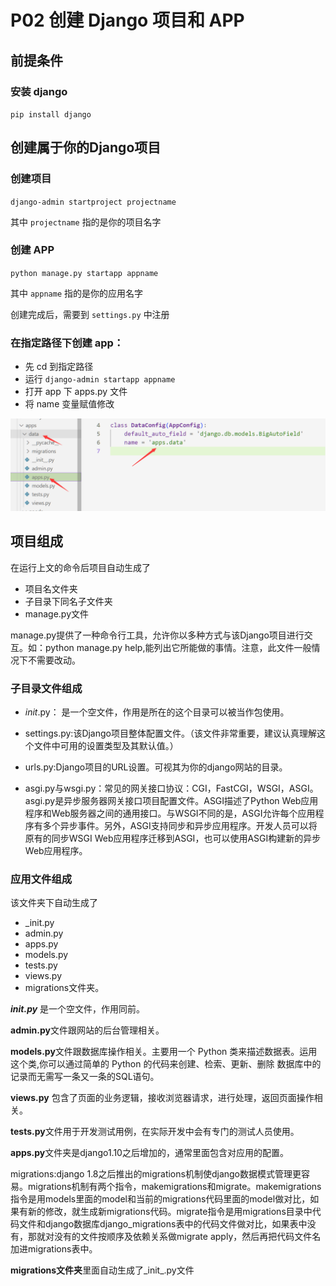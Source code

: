 
# P02 创建 Django 项目和 APP

## **前提条件**
### **安装 django**

`pip install django`

## **创建属于你的Django项目**

### **创建项目**

`django-admin startproject projectname`


其中 `projectname` 指的是你的项目名字

### **创建 APP**

`python manage.py startapp appname`

其中 `appname` 指的是你的应用名字

创建完成后，需要到 `settings.py` 中注册

### **在指定路径下创建 app：**

* 先 cd 到指定路径
* 运行 `django-admin startapp appname`
* 打开 app 下 apps.py 文件
 * 将 name 变量赋值修改

  ![image](assets/image-20230531125638-pq3meyv.png)

## **项目组成**　　‍

  在运行上文的命令后项目自动生成了
  - 项目名文件夹
  - 子目录下同名子文件夹    
  - manage.py文件
  
  manage.py提供了一种命令行工具，允许你以多种方式与该Django项目进行交互。如：python manage.py help,能列出它所能做的事情。注意，此文件一般情况下不需要改动。


### **子目录文件组成**

* _init_.py： 是一个空文件，作用是所在的这个目录可以被当作包使用。

* settings.py:该Django项目整体配置文件。（该文件非常重要，建议认真理解这个文件中可用的设置类型及其默认值。）

* urls.py:Django项目的URL设置。可视其为你的django网站的目录。

* asgi.py与wsgi.py：常见的网关接口协议：CGI，FastCGI，WSGI，ASGI。asgi.py是异步服务器网关接口项目配置文件。ASGI描述了Python Web应用程序和Web服务器之间的通用接口。与WSGI不同的是，ASGI允许每个应用程序有多个异步事件。另外，ASGI支持同步和异步应用程序。开发人员可以将原有的同步WSGI Web应用程序迁移到ASGI，也可以使用ASGI构建新的异步Web应用程序。

### **应用文件组成**

该文件夹下自动生成了
- _init.py
- admin.py
- apps.py
- models.py
- tests.py
- views.py
- migrations文件夹。

**_init.py_** 是一个空文件，作用同前。

**admin.py**文件跟网站的后台管理相关。

**models.py**文件跟数据库操作相关。主要用一个 Python 类来描述数据表。运用这个类,你可以通过简单的 Python 的代码来创建、检索、更新、删除 数据库中的记录而无需写一条又一条的SQL语句。

**views.py** 包含了页面的业务逻辑，接收浏览器请求，进行处理，返回页面操作相关。

**tests.py**文件用于开发测试用例，在实际开发中会有专门的测试人员使用。

**apps.py**文件夹是django1.10之后增加的，通常里面包含对应用的配置。

migrations:django 1.8之后推出的migrations机制使django数据模式管理更容易。migrations机制有两个指令，makemigrations和migrate。makemigrations指令是用models里面的model和当前的migrations代码里面的model做对比，如果有新的修改，就生成新migrations代码。migrate指令是用migrations目录中代码文件和django数据库django_migrations表中的代码文件做对比，如果表中没有，那就对没有的文件按顺序及依赖关系做migrate apply，然后再把代码文件名加进migrations表中。

**migrations文件夹**里面自动生成了_init_.py文件